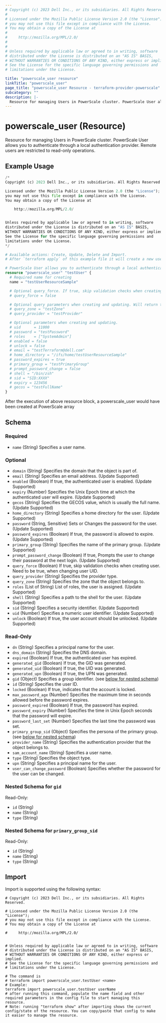 ```yaml
---
# Copyright (c) 2023 Dell Inc., or its subsidiaries. All Rights Reserved.
#
# Licensed under the Mozilla Public License Version 2.0 (the "License");
# you may not use this file except in compliance with the License.
# You may obtain a copy of the License at
#
#     http://mozilla.org/MPL/2.0/
#
#
# Unless required by applicable law or agreed to in writing, software
# distributed under the License is distributed on an "AS IS" BASIS,
# WITHOUT WARRANTIES OR CONDITIONS OF ANY KIND, either express or implied.
# See the License for the specific language governing permissions and
# limitations under the License.

title: "powerscale_user resource"
linkTitle: "powerscale_user"
page_title: "powerscale_user Resource - terraform-provider-powerscale"
subcategory: ""
description: |-
  Resource for managing Users in PowerScale cluster. PowerScale User allows you to authenticate through a local authentication provider. Remote users are restricted to read-only operations.
---
```


# powerscale_user (Resource)

Resource for managing Users in PowerScale cluster. PowerScale User allows you to authenticate through a local authentication provider. Remote users are restricted to read-only operations.


## Example Usage

```terraform
/*
Copyright (c) 2023 Dell Inc., or its subsidiaries. All Rights Reserved.

Licensed under the Mozilla Public License Version 2.0 (the "License");
you may not use this file except in compliance with the License.
You may obtain a copy of the License at

    http://mozilla.org/MPL/2.0/


Unless required by applicable law or agreed to in writing, software
distributed under the License is distributed on an "AS IS" BASIS,
WITHOUT WARRANTIES OR CONDITIONS OF ANY KIND, either express or implied.
See the License for the specific language governing permissions and
limitations under the License.
*/

# Available actions: Create, Update, Delete and Import.
# After `terraform apply` of this example file it will create a new user with the name set in `name` attribute on the PowerScale.

# PowerScale User allows you to authenticate through a local authentication provider. Remote users are restricted to read-only operations.
resource "powerscale_user" "testUser" {
  # Required name for creating
  name = "testUserResourceSample"

  # Optional query_force. If true, skip validation checks when creating user. The force option is required for user ID changes.
  # query_force = false

  # Optional query parameters when creating and updating. Will return the information according to zone and provder.
  # query_zone = "testZone"
  # query_provider = "testProvider"

  # Optional parameters when creating and updating. 
  # uid      = 11000
  # password = "testPassword"
  # roles    = ["SystemAdmin"]
  # enabled = false
  # unlock = false
  # email = "testTerraform@dell.com"
  # home_directory = "/ifs/home/testUserResourceSample"
  # password_expires = true
  # primary_group = "testPrimaryGroup"
  # prompt_password_change = false
  # shell = "/bin/zsh"
  # sid = "SID:XXXX"
  # expiry = 123456
  # gecos = "testFullName"
}
```
After the execution of above resource block, a powerscale_user would have been created at PowerScale array

<!-- schema generated by tfplugindocs -->
## Schema

### Required

- `name` (String) Specifies a user name.

### Optional

- `domain` (String) Specifies the domain that the object is part of.
- `email` (String) Specifies an email address. (Update Supported)
- `enabled` (Boolean) If true, the authenticated user is enabled. (Update Supported)
- `expiry` (Number) Specifies the Unix Epoch time at which the authenticated user will expire. (Update Supported)
- `gecos` (String) Specifies the GECOS value, which is usually the full name. (Update Supported)
- `home_directory` (String) Specifies a home directory for the user. (Update Supported)
- `password` (String, Sensitive) Sets or Changes the password for the user. (Update Supported)
- `password_expires` (Boolean) If true, the password is allowed to expire. (Update Supported)
- `primary_group` (String) Specifies the name of the primary group. (Update Supported)
- `prompt_password_change` (Boolean) If true, Prompts the user to change their password at the next login. (Update Supported)
- `query_force` (Boolean) If true, skip validation checks when creating user. Need to be true, when changing user UID.
- `query_provider` (String) Specifies the provider type.
- `query_zone` (String) Specifies the zone that the object belongs to.
- `roles` (List of String) List of roles, the user is assigned. (Update Supported)
- `shell` (String) Specifies a path to the shell for the user. (Update Supported)
- `sid` (String) Specifies a security identifier. (Update Supported)
- `uid` (Number) Specifies a numeric user identifier. (Update Supported)
- `unlock` (Boolean) If true, the user account should be unlocked. (Update Supported)

### Read-Only

- `dn` (String) Specifies a principal name for the user.
- `dns_domain` (String) Specifies the DNS domain.
- `expired` (Boolean) If true, the authenticated user has expired.
- `generated_gid` (Boolean) If true, the GID was generated.
- `generated_uid` (Boolean) If true, the UID was generated.
- `generated_upn` (Boolean) If true, the UPN was generated.
- `gid` (Object) Specifies a group identifier. (see [below for nested schema](#nestedatt--gid))
- `id` (String) Specifies the user ID.
- `locked` (Boolean) If true, indicates that the account is locked.
- `max_password_age` (Number) Specifies the maximum time in seconds allowed before the password expires.
- `password_expired` (Boolean) If true, the password has expired.
- `password_expiry` (Number) Specifies the time in Unix Epoch seconds that the password will expire.
- `password_last_set` (Number) Specifies the last time the password was set.
- `primary_group_sid` (Object) Specifies the persona of the primary group. (see [below for nested schema](#nestedatt--primary_group_sid))
- `provider_name` (String) Specifies the authentication provider that the object belongs to.
- `sam_account_name` (String) Specifies a user name.
- `type` (String) Specifies the object type.
- `upn` (String) Specifies a principal name for the user.
- `user_can_change_password` (Boolean) Specifies whether the password for the user can be changed.

<a id="nestedatt--gid"></a>
### Nested Schema for `gid`

Read-Only:

- `id` (String)
- `name` (String)
- `type` (String)


<a id="nestedatt--primary_group_sid"></a>
### Nested Schema for `primary_group_sid`

Read-Only:

- `id` (String)
- `name` (String)
- `type` (String)

## Import

Import is supported using the following syntax:

```shell
# Copyright (c) 2023 Dell Inc., or its subsidiaries. All Rights Reserved.

# Licensed under the Mozilla Public License Version 2.0 (the "License");
# you may not use this file except in compliance with the License.
# You may obtain a copy of the License at

#     http://mozilla.org/MPL/2.0/


# Unless required by applicable law or agreed to in writing, software
# distributed under the License is distributed on an "AS IS" BASIS,
# WITHOUT WARRANTIES OR CONDITIONS OF ANY KIND, either express or implied.
# See the License for the specific language governing permissions and
# limitations under the License.

# The command is
# terraform import powerscale_user.testUser <name>
# Example:
terraform import powerscale_user.testUser userName
# after running this command, populate the name field and other required parameters in the config file to start managing this resource.
# Note: running "terraform show" after importing shows the current config/state of the resource. You can copy/paste that config to make it easier to manage the resource.
```